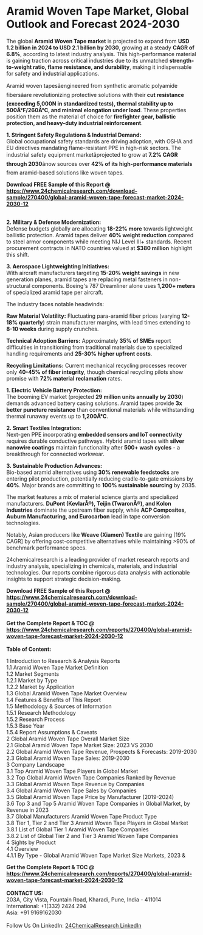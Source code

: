 <h1>Aramid Woven Tape Market, Global Outlook and Forecast 2024-2030</h1><p>The global <strong>Aramid Woven Tape market</strong> is projected to expand from <strong>USD 1.2 billion in 2024 to USD 2.1 billion by 2030</strong>, growing at a steady <strong>CAGR of 6.8%</strong>, according to latest industry analysis. This high-performance material is gaining traction across critical industries due to its unmatched <strong>strength-to-weight ratio, flame resistance, and durability</strong>, making it indispensable for safety and industrial applications.</p><p>Aramid woven tapesâengineered from synthetic aromatic polyamide fibersâare revolutionizing protective solutions with their <strong>cut resistance (exceeding 5,000N in standardized tests), thermal stability up to 500Â°F/260Â°C, and minimal elongation under load</strong>. These properties position them as the material of choice for <strong>firefighter gear, ballistic protection, and heavy-duty industrial reinforcement</strong>.</p><p><strong>1. Stringent Safety Regulations &amp; Industrial Demand:</strong><br>
Global occupational safety standards are driving adoption, with OSHA and EU directives mandating flame-resistant PPE in high-risk sectors. The industrial safety equipment marketâprojected to grow at <strong>7.2% CAGR through 2030</strong>ânow sources over <strong>42% of its high-performance materials</strong> from aramid-based solutions like woven tapes.</p><div><b>Download FREE Sample of this Report @ 
            <a href="https://www.24chemicalresearch.com/download-sample/270400/global-aramid-woven-tape-forecast-market-2024-2030-12">
            https://www.24chemicalresearch.com/download-sample/270400/global-aramid-woven-tape-forecast-market-2024-2030-12</a></b></div><br><p><strong>2. Military &amp; Defense Modernization:</strong><br>
Defense budgets globally are allocating <strong>18-22% more</strong> towards lightweight ballistic protection. Aramid tapes deliver <strong>40% weight reduction</strong> compared to steel armor components while meeting NIJ Level III+ standards. Recent procurement contracts in NATO countries valued at <strong>$380 million</strong> highlight this shift.</p><p><strong>3. Aerospace Lightweighting Initiatives:</strong><br>
With aircraft manufacturers targeting <strong>15-20% weight savings</strong> in new generation planes, aramid tapes are replacing metal fasteners in non-structural components. Boeing's 787 Dreamliner alone uses <strong>1,200+ meters</strong> of specialized aramid tape per aircraft.</p><p>The industry faces notable headwinds:</p><p><strong>Raw Material Volatility:</strong> Fluctuating para-aramid fiber prices (varying <strong>12-18% quarterly</strong>) strain manufacturer margins, with lead times extending to <strong>8-10 weeks</strong> during supply crunches.</p><p><strong>Technical Adoption Barriers:</strong> Approximately <strong>35% of SMEs</strong> report difficulties in transitioning from traditional materials due to specialized handling requirements and <strong>25-30% higher upfront costs</strong>.</p><p><strong>Recycling Limitations:</strong> Current mechanical recycling processes recover only <strong>40-45% of fiber integrity</strong>, though chemical recycling pilots show promise with <strong>72% material reclamation</strong> rates.</p><p><strong>1. Electric Vehicle Battery Protection:</strong><br>
The booming EV market (projected <strong>29 million units annually by 2030</strong>) demands advanced battery casing solutions. Aramid tapes provide <strong>3x better puncture resistance</strong> than conventional materials while withstanding thermal runaway events up to <strong>1,200Â°C</strong>.</p><p><strong>2. Smart Textiles Integration:</strong><br>
Next-gen PPE incorporating <strong>embedded sensors and IoT connectivity</strong> requires durable conductive pathways. Hybrid aramid tapes with <strong>silver nanowire coatings</strong> maintain functionality after <strong>500+ wash cycles</strong> - a breakthrough for connected workwear.</p><p><strong>3. Sustainable Production Advances:</strong><br>
Bio-based aramid alternatives using <strong>30% renewable feedstocks</strong> are entering pilot production, potentially reducing cradle-to-gate emissions by <strong>40%</strong>. Major brands are committing to <strong>100% sustainable sourcing</strong> by 2035.</p><p>The market features a mix of material science giants and specialized manufacturers. <strong>DuPont (KevlarÂ®), Teijin (TwaronÂ®), and Kolon Industries</strong> dominate the upstream fiber supply, while <strong>ACP Composites, Auburn Manufacturing, and Eurocarbon</strong> lead in tape conversion technologies.</p><p>Notably, Asian producers like <strong>Weave (Xiamen) Textile</strong> are gaining [19% CAGR] by offering cost-competitive alternatives while maintaining &gt;90% of benchmark performance specs.</p><p>24chemicalresearch is a leading provider of market research reports and industry analysis, specializing in chemicals, materials, and industrial technologies. Our reports combine rigorous data analysis with actionable insights to support strategic decision-making.</p><div><b>Download FREE Sample of this Report @ 
            <a href="https://www.24chemicalresearch.com/download-sample/270400/global-aramid-woven-tape-forecast-market-2024-2030-12">
            https://www.24chemicalresearch.com/download-sample/270400/global-aramid-woven-tape-forecast-market-2024-2030-12</a></b></div><br><div><b>Get the Complete Report & TOC @ 
            <a href="https://www.24chemicalresearch.com/reports/270400/global-aramid-woven-tape-forecast-market-2024-2030-12">
            https://www.24chemicalresearch.com/reports/270400/global-aramid-woven-tape-forecast-market-2024-2030-12</a></b></div><br>
            <b>Table of Content:</b><p>1 Introduction to Research & Analysis Reports<br />
    1.1 Aramid Woven Tape Market Definition<br />
    1.2 Market Segments<br />
        1.2.1 Market by Type<br />
        1.2.2 Market by Application<br />
    1.3 Global Aramid Woven Tape Market Overview<br />
    1.4 Features & Benefits of This Report<br />
    1.5 Methodology & Sources of Information<br />
        1.5.1 Research Methodology<br />
        1.5.2 Research Process<br />
        1.5.3 Base Year<br />
        1.5.4 Report Assumptions & Caveats<br />
2 Global Aramid Woven Tape Overall Market Size<br />
    2.1 Global Aramid Woven Tape Market Size: 2023 VS 2030<br />
    2.2 Global Aramid Woven Tape Revenue, Prospects & Forecasts: 2019-2030<br />
    2.3 Global Aramid Woven Tape Sales: 2019-2030<br />
3 Company Landscape<br />
    3.1 Top Aramid Woven Tape Players in Global Market<br />
    3.2 Top Global Aramid Woven Tape Companies Ranked by Revenue<br />
    3.3 Global Aramid Woven Tape Revenue by Companies<br />
    3.4 Global Aramid Woven Tape Sales by Companies<br />
    3.5 Global Aramid Woven Tape Price by Manufacturer (2019-2024)<br />
    3.6 Top 3 and Top 5 Aramid Woven Tape Companies in Global Market, by Revenue in 2023<br />
    3.7 Global Manufacturers Aramid Woven Tape Product Type<br />
    3.8 Tier 1, Tier 2 and Tier 3 Aramid Woven Tape Players in Global Market<br />
        3.8.1 List of Global Tier 1 Aramid Woven Tape Companies<br />
        3.8.2 List of Global Tier 2 and Tier 3 Aramid Woven Tape Companies<br />
4 Sights by Product<br />
    4.1 Overview<br />
        4.1.1 By Type - Global Aramid Woven Tape Market Size Markets, 2023 &</p><div><b>Get the Complete Report & TOC @ 
            <a href="https://www.24chemicalresearch.com/reports/270400/global-aramid-woven-tape-forecast-market-2024-2030-12">
            https://www.24chemicalresearch.com/reports/270400/global-aramid-woven-tape-forecast-market-2024-2030-12</a></b></div><br><b>CONTACT US:</b><br>
            203A, City Vista, Fountain Road, Kharadi, Pune, India - 411014<br>
            International: +1(332) 2424 294<br>
            Asia: +91 9169162030 <br><br>
            Follow Us On LinkedIn: <a href="https://www.linkedin.com/company/24chemicalresearch/">24ChemicalResearch LinkedIn</a>